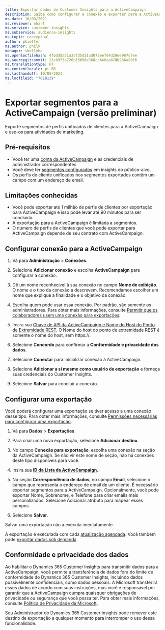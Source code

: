 ```yaml
---
title: Exportar dados do Customer Insights para a ActiveCampaign
description: Saiba como configurar a conexão e exportar para a ActiveCampaign.
ms.date: 10/08/2021
ms.reviewer: mhart
ms.service: customer-insights
ms.subservice: audience-insights
ms.topic: conceptual
author: pkieffer
ms.author: philk
manager: shellyha
ms.openlocfilehash: 4fbdd5a51a3df35d31ad072eef64d20ee967d7ee
ms.sourcegitcommit: 23c8973a726b15050e368cc6e0aab78b266a89f6
ms.translationtype: HT
ms.contentlocale: pt-BR
ms.lasthandoff: 10/08/2021
ms.locfileid: "7618139"
---
```

# <a name="export-segments-to-activecampaign-preview"></a>Exportar segmentos para a ActiveCampaign (versão preliminar)

Exporte segmentos de perfis unificados de clientes para a ActiveCampaign e use-os para atividades de marketing.

## <a name="prerequisites"></a>Pré-requisitos

-   Você ter uma [conta da ActiveCampaign](https://www.activecampaign.com/) e as credenciais de administrador correspondentes.
-   Você deve ter [segmentos configurados](segments.md) em insights do público-alvo.
-   Os perfis de cliente unificados nos segmentos exportados contêm um campo com um endereço de email.

## <a name="known-limitations"></a>Limitações conhecidas

- Você pode exportar até 1 milhão de perfis de clientes por exportação para ActiveCampaign e isso pode levar até 90 minutos para ser concluído.
- A exportação para a ActiveCampaign é limitada a segmentos.
- O número de perfis de clientes que você pode exportar para ActiveCampaign depende de seu contrato com ActiveCampaign.

## <a name="set-up-connection-to-activecampaign"></a>Configurar conexão para a ActiveCampaign

1. Vá para **Administração** > **Conexões**.

1. Selecione **Adicionar conexão** e escolha **ActiveCampaign** para configurar a conexão.

1. Dê um nome reconhecível à sua conexão no campo **Nome de exibição**. O nome e o tipo da conexão a descrevem. Recomendamos escolher um nome que explique a finalidade e o objetivo da conexão.

1. Escolha quem pode usar essa conexão. Por padrão, são somente os administradores. Para obter mais informações, consulte [Permitir que os colaboradores usem uma conexão para exportações](connections.md#allow-contributors-to-use-a-connection-for-exports).

1. Insira sua [Chave de API da ActiveCampaign e Nome do Host do Ponto de Extremidade REST](https://help.activecampaign.com/hc/articles/207317590-Getting-started-with-the-API#how-to-obtain-your-activecampaign-api-url-and-key). O Nome do host do ponto de extremidade REST é somente o nome do host, sem https://. 

1. Selecione **Concordo** para confirmar a **Conformidade e privacidade dos dados**.

1. Selecione **Conectar** para inicializar conexão à ActiveCampaign.

1. Selecione **Adicionar a si mesmo como usuário de exportação** e forneça suas credenciais do Customer Insights.

1. Selecione **Salvar** para concluir a conexão.

## <a name="configure-an-export"></a>Configurar uma exportação

Você poderá configurar uma exportação se tiver acesso a uma conexão desse tipo. Para obter mais informações, consulte [Permissões necessárias para configurar uma exportação](export-destinations.md#set-up-a-new-export).

1. Vá para **Dados** > **Exportações**.

1. Para criar uma nova exportação, selecione **Adicionar destino**.

1. No campo **Conexão para exportação**, escolha uma conexão na seção da ActiveCampaign. Se não vir este nome de seção, não há conexões deste tipo disponíveis para você.

1. Insira sua [**ID da Lista da ActiveCampaign**](https://help.activecampaign.com/hc/articles/360000030559-How-to-create-a-list-in-ActiveCampaign).    

1. Na seção **Correspondência de dados**, no campo **Email**, selecione o campo que representa o endereço de email de um cliente. É necessário exportar segmentos para a ActiveCampaign. Opcionalmente, você pode exportar Nome, Sobrenome, e Telefone para criar emails mais personalizados. Selecione Adicionar atributo para mapear esses campos.

1. Selecione **Salvar**.

Salvar uma exportação não a executa imediatamente.

A exportação é executada com cada [atualização agendada](system.md#schedule-tab). Você também pode [exportar dados sob demanda](export-destinations.md#run-exports-on-demand). 


## <a name="data-privacy-and-compliance"></a>Conformidade e privacidade dos dados

Ao habilitar o Dynamics 365 Customer Insights para transmitir dados para a ActiveCampaign, você permite a transferência de dados fora do limite de conformidade do Dynamics 365 Customer Insights, incluindo dados possivelmente confidenciais, como dados pessoais. A Microsoft transferirá esses dados de acordo com suas instruções, mas você é responsável por garantir que a ActiveCampaign cumpra quaisquer obrigações de privacidade ou segurança que você possa ter. Para obter mais informações, consulte [Política de Privacidade da Microsoft](https://go.microsoft.com/fwlink/?linkid=396732).

Seu Administrador do Dynamics 365 Customer Insights pode remover este destino de exportação a qualquer momento para interromper o uso dessa funcionalidade.
